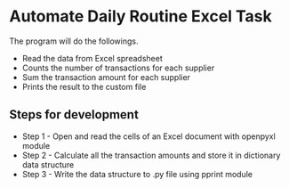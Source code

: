 # Automate Daily Routine Excel Task

The program will do the followings.
- Read the data from Excel spreadsheet
- Counts the number of transactions for each supplier
- Sum the transaction amount for each supplier
- Prints the result to the custom file
## Steps for development

- Step 1 - Open and read the cells of an Excel document with openpyxl module
- Step 2 - Calculate all the transaction amounts and store it in dictionary data structure
- Step 3 - Write the data structure to .py file using pprint module

